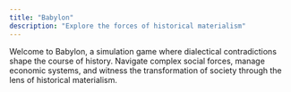 ```yaml
---
title: "Babylon"
description: "Explore the forces of historical materialism"
---
```


Welcome to Babylon, a simulation game where dialectical contradictions shape the course of history. Navigate complex social forces, manage economic systems, and witness the transformation of society through the lens of historical materialism.
